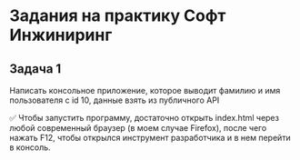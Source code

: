 # Задания на практику Софт Инжиниринг
## Задача 1
Написать консольное приложение, которое выводит фамилию и имя пользователя с id 10, данные взять из публичного API

:white_check_mark: Чтобы запустить программу, достаточно открыть index.html через любой современный браузер (в моем случае Firefox), после чего нажать F12, чтобы открылся инструмент разработчика и в нем перейти в консоль.
